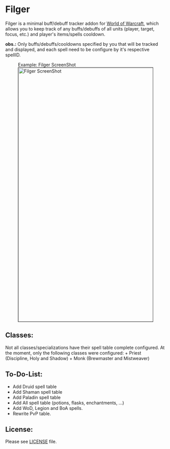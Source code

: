 # Filger

Filger is a minimal buff/debuff tracker addon for [World of Warcraft](https://worldofwarcraft.com/en-us/), which allows you to keep track of any buffs/debuffs of all units (player, target, focus, etc.) and player's items/spells cooldown.

 **obs.:** Only buffs/debuffs/cooldowns specified by you that will be tracked and displayed, and each spell need to be configure by it's respective spellID.

<figure>
	<figcaption>Example: Filger ScreenShot</figcaption>
	<img src="https://i.imgur.com/58wcJx1.jpg" width="800px" alt="Filger ScreenShot" border="1px solif black"/>
</figure>

## Classes:

Not all classes/specializations have their spell table complete configured.
At the moment, only the following classes were configured:
	+ Priest (Discipline, Holy and Shadow)
	+ Monk (Brewmaster and Mistweaver)

## To-Do-List:

+ Add Druid spell table
+ Add Shaman spell table
+ Add Paladin spell table
+ Add All spell table (potions, flasks, enchantments, ...)
+ Add WoD, Legion and BoA spells.
+ Rewrite PvP table.

## License:

 Please see [LICENSE](https://github.com/PedroZC90/Filger/blob/master/LICENSE) file.